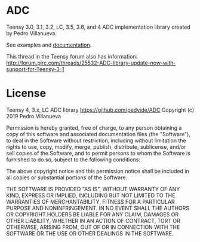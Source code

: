 ADC
===

Teensy 3.0, 3.1, 3.2, LC, 3.5, 3.6, and 4 ADC implementation library created by Pedro Villanueva.

See examples and [documentation](http://pedvide.github.io/ADC/).

This thread in the Teensy forum also has information:
http://forum.pjrc.com/threads/25532-ADC-library-update-now-with-support-for-Teensy-3-1

License
===

Teensy 4, 3.x, LC ADC library
https://github.com/pedvide/ADC
Copyright (c) 2019 Pedro Villanueva

Permission is hereby granted, free of charge, to any person obtaining
a copy of this software and associated documentation files (the
"Software"), to deal in the Software without restriction, including
without limitation the rights to use, copy, modify, merge, publish,
distribute, sublicense, and/or sell copies of the Software, and to
permit persons to whom the Software is furnished to do so, subject to
the following conditions:

The above copyright notice and this permission notice shall be
included in all copies or substantial portions of the Software.

THE SOFTWARE IS PROVIDED "AS IS", WITHOUT WARRANTY OF ANY KIND,
EXPRESS OR IMPLIED, INCLUDING BUT NOT LIMITED TO THE WARRANTIES OF
MERCHANTABILITY, FITNESS FOR A PARTICULAR PURPOSE AND
NONINFRINGEMENT. IN NO EVENT SHALL THE AUTHORS OR COPYRIGHT HOLDERS
BE LIABLE FOR ANY CLAIM, DAMAGES OR OTHER LIABILITY, WHETHER IN AN
ACTION OF CONTRACT, TORT OR OTHERWISE, ARISING FROM, OUT OF OR IN
CONNECTION WITH THE SOFTWARE OR THE USE OR OTHER DEALINGS IN THE
SOFTWARE.
